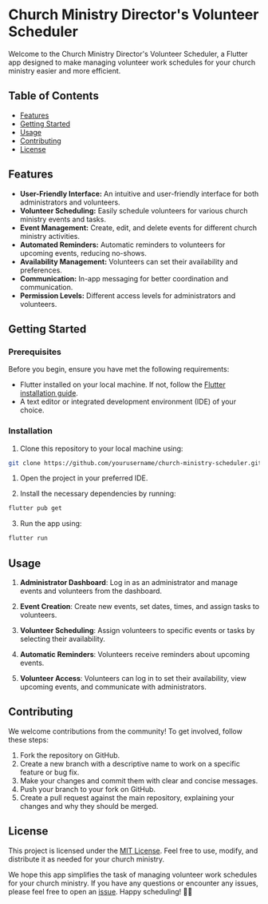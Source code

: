 # Church Ministry Director's Volunteer Scheduler

Welcome to the Church Ministry Director's Volunteer Scheduler, a Flutter app designed to make managing volunteer work schedules for your church ministry easier and more efficient.

## Table of Contents
- [Features](#features)
- [Getting Started](#getting-started)
- [Usage](#usage)
- [Contributing](#contributing)
- [License](#license)

## Features

- **User-Friendly Interface:** An intuitive and user-friendly interface for both administrators and volunteers.
- **Volunteer Scheduling:** Easily schedule volunteers for various church ministry events and tasks.
- **Event Management:** Create, edit, and delete events for different church ministry activities.
- **Automated Reminders:** Automatic reminders to volunteers for upcoming events, reducing no-shows.
- **Availability Management:** Volunteers can set their availability and preferences.
- **Communication:** In-app messaging for better coordination and communication.
- **Permission Levels:** Different access levels for administrators and volunteers.

## Getting Started

### Prerequisites

Before you begin, ensure you have met the following requirements:

- Flutter installed on your local machine. If not, follow the [Flutter installation guide](https://flutter.dev/docs/get-started/install).
- A text editor or integrated development environment (IDE) of your choice.


### Installation

1. Clone this repository to your local machine using:

```bash
git clone https://github.com/yourusername/church-ministry-scheduler.git
```

1. Open the project in your preferred IDE.

2. Install the necessary dependencies by running:

```bash 
flutter pub get
```

3. Run the app using:

```bash 
flutter run
```

## Usage

1. **Administrator Dashboard**: Log in as an administrator and manage events and volunteers from the dashboard.

2. **Event Creation**: Create new events, set dates, times, and assign tasks to volunteers.

3. **Volunteer Scheduling**: Assign volunteers to specific events or tasks by selecting their availability.

4. **Automatic Reminders**: Volunteers receive reminders about upcoming events.

5. **Volunteer Access**: Volunteers can log in to set their availability, view upcoming events, and communicate with administrators.

## Contributing

We welcome contributions from the community! To get involved, follow these steps:

1. Fork the repository on GitHub.
2. Create a new branch with a descriptive name to work on a specific feature or bug fix.
3. Make your changes and commit them with clear and concise messages.
4. Push your branch to your fork on GitHub.
5. Create a pull request against the main repository, explaining your changes and why they should be merged.

## License

This project is licensed under the [MIT License](LICENSE). Feel free to use, modify, and distribute it as needed for your church ministry.

We hope this app simplifies the task of managing volunteer work schedules for your church ministry. If you have any questions or encounter any issues, please feel free to open an [issue](https://github.com/artimmy/church-ministry-scheduler/issues). Happy scheduling! 🙏📅
